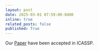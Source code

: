 ```yaml
---
layout: post
date: 2025-03-01 07:59:00-0400
inline: true
related_posts: false
published: True
---
```


Our <a href="https://ieeexplore.ieee.org/abstract/document/10887733" target="_blank"> Paper</a> have been accepted in ICASSP. 

